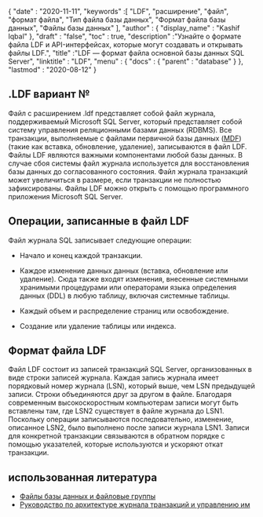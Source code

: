 {
  "date" : "2020-11-11",
  "keywords" :[ "LDF", "расширение", "файл", "формат файла", "Тип файла базы данных", "Формат файла базы данных", "Файлы базы данных" ],
  "author" : {
    "display_name" : "Kashif Iqbal"
},
  "draft" : "false",
  "toc" : true,
  "description" :"Узнайте о формате файла LDF и API-интерфейсах, которые могут создавать и открывать файлы LDF.",
  "title" :"LDF — формат файла основной базы данных SQL Server",
  "linktitle" : "LDF",
  "menu" : {
    "docs" : {
      "parent" : "database"
}
},
  "lastmod" : "2020-08-12"
}

## .LDF вариант №

Файл с расширением .ldf представляет собой файл журнала, поддерживаемый Microsoft SQL Server, который представляет собой систему управления реляционными базами данных (RDBMS). Все транзакции, выполняемые с файлами первичной базы данных ([MDF](/ru/database/mdf/)) (такие как вставка, обновление, удаление), записываются в файл LDF. Файлы LDF являются важными компонентами любой базы данных. В случае сбоя системы файл журнала используется для восстановления базы данных до согласованного состояния. Файл журнала транзакций может увеличиться в размере, если транзакции не полностью зафиксированы. Файлы LDF можно открыть с помощью программного приложения Microsoft SQL Server.

## Операции, записанные в файл LDF

Файл журнала SQL записывает следующие операции:

* Начало и конец каждой транзакции.

* Каждое изменение данных данных (вставка, обновление или удаление). Сюда также входят изменения, внесенные системными хранимыми процедурами или операторами языка определения данных (DDL) в любую таблицу, включая системные таблицы.

* Каждый объем и распределение страниц или освобождение.

* Создание или удаление таблицы или индекса.

## Формат файла LDF

Файл LDF состоит из записей транзакций SQL Server, организованных в виде строки записей журнала. Каждая запись журнала имеет порядковый номер журнала (LSN), который выше, чем LSN предыдущей записи. Строки объединяются друг за другом в файле. Благодаря современным высокоскоростным компьютерам записи могут быть вставлены там, где LSN2 существует в файле журнала до LSN1. Поскольку операции записываются последовательно, изменение, описанное LSN2, было выполнено после записи журнала LSN1. Записи для конкретной транзакции связываются в обратном порядке с помощью указателей, которые используются и ускоряют откат транзакции.
 

## использованная литература

* [Файлы базы данных и файловые группы](https://learn.microsoft.com/en-us/sql/relational-databases/databases/database-files-and-filegroups?view=sql-server-ver15)
* [Руководство по архитектуре журнала транзакций и управлению им](https://learn.microsoft.com/en-us/sql/relational-databases/sql-server-transaction-log-architecture-and-management-guide?view=sql-server-ver15)

